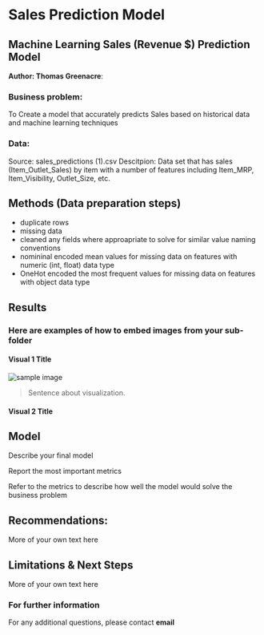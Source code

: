 # Sales Prediction Model
## Machine Learning Sales (Revenue $) Prediction Model 

**Author: Thomas Greenacre**: 

### Business problem:

To Create a model that accurately predicts Sales based on historical data and machine learning techniques


### Data:
Source: sales_predictions (1).csv
Descitpion: Data set that has sales (Item_Outlet_Sales) by item with a number of features including Item_MRP, Item_Visibility, Outlet_Size, etc.


## Methods (Data preparation steps)
- duplicate rows
- missing data
- cleaned any fields where approapriate to solve for similar value naming conventions
- nomininal encoded mean values for missing data on features with numeric (int, float) data type
- OneHot encoded the most frequent values for missing data on features with object data type

## Results

### Here are examples of how to embed images from your sub-folder


#### Visual 1 Title
![sample image](project1_sample_image.png)

> Sentence about visualization.

#### Visual 2 Title

## Model

Describe your final model

Report the most important metrics

Refer to the metrics to describe how well the model would solve the business problem

## Recommendations:

More of your own text here


## Limitations & Next Steps

More of your own text here


### For further information


For any additional questions, please contact **email**
